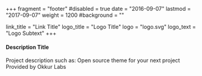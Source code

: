 +++
fragment = "footer"
#disabled = true
date = "2016-09-07"
lastmod = "2017-09-07"
weight = 1200
#background = ""

link_title = "Link Title"
logo_title = "Logo Title"
logo = "logo.svg"
logo_text = "Logo Subtext"
+++

#### Description Title
Project description such as:
Open source theme for your next project
Provided by Okkur Labs